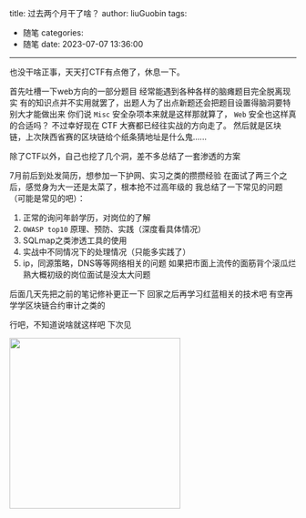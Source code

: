 title: 过去两个月干了啥？
author: liuGuobin
tags:
  - 随笔
categories:
  - 随笔
date: 2023-07-07 13:36:00
---
也没干啥正事，天天打CTF有点倦了，休息一下。

首先吐槽一下web方向的一部分题目
经常能遇到各种各样的脑瘫题目完全脱离现实
有的知识点并不实用就罢了，出题人为了出点新题还会把题目设置得脑洞要特别大才能做出来
你们说 `Misc` 安全杂项本来就是这样那就算了， `Web` 安全也这样真的合适吗？
不过幸好现在 CTF 大赛都已经往实战的方向走了。
然后就是区块链，上次陕西省赛的区块链给个纸条猜地址是什么鬼......

除了CTF以外，自己也挖了几个洞，差不多总结了一套渗透的方案

7月前后到处发简历，想参加一下护网、实习之类的攒攒经验
在面试了两三个之后，感觉身为大一还是太菜了，根本抢不过高年级的
我总结了一下常见的问题（可能是常见的吧）：
1. 正常的询问年龄学历，对岗位的了解
2. `OWASP top10` 原理、预防、实践（深度看具体情况）
3. SQLmap之类渗透工具的使用
4. 实战中不同情况下的处理情况（只能多实践了）
5. ip，同源策略，DNS等等网络相关的问题
如果把市面上流传的面筋背个滚瓜烂熟大概初级的岗位面试是没太大问题

后面几天先把之前的笔记修补更正一下
回家之后再学习红蓝相关的技术吧
有空再学学区块链合约审计之类的

行吧，不知道说啥就这样吧
下次见

<a href="https://smms.app/image/J5wCygPKH4mBueN" target="_blank"><img src="https://s2.loli.net/2023/07/07/J5wCygPKH4mBueN.gif" width="300" /></a>